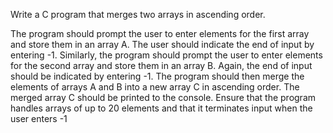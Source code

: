 Write a C program that merges two arrays in ascending order.

The program should prompt the user to enter elements for the first array and store them in an array A. The user should indicate the end of input by entering -1.
Similarly, the program should prompt the user to enter elements for the second array and store them in an array B. Again, the end of input should be indicated by entering -1.
The program should then merge the elements of arrays A and B into a new array C in ascending order.
The merged array C should be printed to the console.
Ensure that the program handles arrays of up to 20 elements and that it terminates input when the user enters -1

